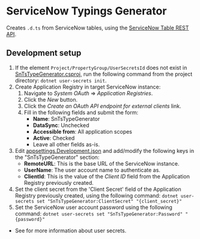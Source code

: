 # ServiceNow Typings Generator

Creates `.d.ts` from ServiceNow tables, using the [ServiceNow Table REST API](https://developer.servicenow.com/dev.do#!/reference/api/utah/rest/c_TableAPI).

## Development setup

1. If the element `Project/PropertyGroup/UserSecretsId` does not exist in [SnTsTypeGenerator.csproj](./SnTsTypeGenerator.csproj), run the following command from the project directory: `dotnet user-secrets init`.
2. Create Application Registry in target ServiceNow instance:
   1. Navigate to *System OAuth* => *Application Registries*.
   2. Click the *New* button.
   3. Click the *Create an OAuth API endpoint for external clients* link.
   4. Fill in the following fields and submit the form:
      - **Name**: SnTsTypeGenerator
      - **DataSync**: Unchecked
      - **Accessible from**: All application scopes
      - **Active**: Checked
      - Leave all other fields as-is.
3. Edit [appsettings.Development.json](./appsettings.Development.json) and add/modify the following keys in the "SnTsTypeGenerator" section:
   - **RemoteURL**: This is the base URL of the ServiceNow instance.
   - **UserName**: The user account name to authenticate as.
   - **ClientId**: This is the value of the *Client ID* field from the Application Registry previously created.
4. Set the client secret from the 'Client Secret' field of the Application Registry previously created, using the following command: `dotnet user-secrets set "SnTsTypeGenerator:ClientSecret" "{client_secret}"`
5. Set the ServiceNow user account password using the following command: `dotnet user-secrets set "SnTsTypeGenerator:Password" "{password}"`

- See [](https://learn.microsoft.com/en-us/aspnet/core/security/app-secrets) for more information about user secrets.
